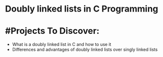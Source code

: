 # Doubly linked lists in C Programming

# #Projects To Discover:
* What is a doubly linked list in C and how to use it
* Differences and advantages of doubly linked lists over singly linked lists
